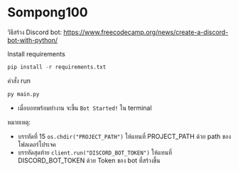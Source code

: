 # Sompong100

วิธีสร้าง Discord bot:
https://www.freecodecamp.org/news/create-a-discord-bot-with-python/

Install requirements
```python
pip install -r requirements.txt
```

คำสั่ง run
```python
py main.py
```

- เมื่อบอทพร้อมทำงาน จะขึ้น ```Bot Started!``` ใน terminal

หมายเหตุ:
- บรรทัดที่ 15 ```os.chdir("PROJECT_PATH")``` ให้แทนที่ PROJECT_PATH ด้วย path ของโฟลเดอร์โปรเจค
- บรรทัดสุดท้าย ```client.run("DISCORD_BOT_TOKEN")``` ให้แทนที่ DISCORD_BOT_TOKEN ด้วย Token ของ bot ที่สร้างขึ้น
